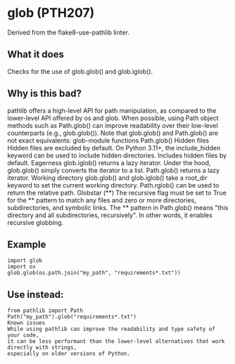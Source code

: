 # glob (PTH207)
Derived from the flake8-use-pathlib linter.
## What it does
Checks for the use of glob.glob() and glob.iglob().
## Why is this bad?
pathlib offers a high-level API for path manipulation, as compared to
the lower-level API offered by os and glob.
When possible, using Path object methods such as Path.glob() can
improve readability over their low-level counterparts (e.g.,
glob.glob()).
Note that glob.glob() and Path.glob() are not exact equivalents:
glob-module functions
Path.glob()
Hidden files
Hidden files are excluded by default. On Python 3.11+, the include_hidden keyword can be used to include hidden directories.
Includes hidden files by default.
Eagerness
glob.iglob() returns a lazy iterator. Under the hood, glob.glob() simply converts the iterator to a list.
Path.glob() returns a lazy iterator.
Working directory
glob.glob() and glob.iglob() take a root_dir keyword to set the current working directory.
Path.rglob() can be used to return the relative path.
Globstar (**)
The recursive flag must be set to True for the ** pattern to match any files and zero or more directories, subdirectories, and symbolic links.
The ** pattern in Path.glob() means "this directory and all subdirectories, recursively". In other words, it enables recursive globbing.
## Example
```
import glob
import os
glob.glob(os.path.join("my_path", "requirements*.txt"))
```
## Use instead:
```
from pathlib import Path
Path("my_path").glob("requirements*.txt")
Known issues
While using pathlib can improve the readability and type safety of your code,
it can be less performant than the lower-level alternatives that work directly with strings,
especially on older versions of Python.
```